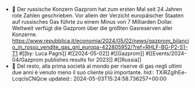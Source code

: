 - 📝 Der russische Konzern Gazprom hat zum ersten Mal seit 24 Jahren rote Zahlen geschrieben. Vor allem der Verzicht europäischer Staaten auf russisches Gas führte zu einem Minus von 7 Milliarden Dollar. Weltweit verfügt die Gazprom über die größten Gasreserven aller Konzerne. https://www.repubblica.it/economia/2024/05/02/news/gazprom_bilancio_in_rosso_vendite_gas_gnl_europa-422805952/?ref=RHLF-BG-P2-S1-T1 #[[by: Luca Pagni]] #[[2024-05-02]] #[[Gazprom]] #[[Events/2024-04/Gazprom publishes results for 2023]] #[[Russia]]
- 📌 Del resto, alla prima società al mondo per riserve di gas negli ultimi due anni è venuto meno il suo cliente più importante.
  hid:: TXiRZglhEe-LcqclsCNQcw
  updated:: 2024-05-03T15:24:58.736257+00:00